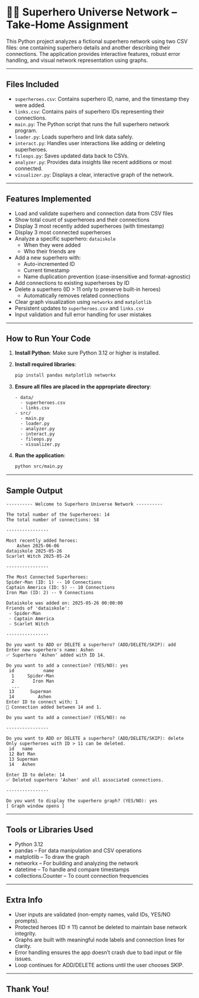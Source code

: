 # 🤹‍♂️ Superhero Universe Network – Take-Home Assignment

This Python project analyzes a fictional superhero network using two CSV files: one containing superhero details and another describing their connections. The application provides interactive features, robust error handling, and visual network representation using graphs.

---

## Files Included

* `superheroes.csv`: Contains superhero ID, name, and the timestamp they were added.
* `links.csv`: Contains pairs of superhero IDs representing their connections.
* `main.py`: The Python script that runs the full superhero network program.
* `loader.py`: Loads superhero and link data safely.
* `interact.py`: Handles user interactions like adding or deleting superheroes.
* `fileops.py`: Saves updated data back to CSVs.
* `analyzer.py`: Provides data insights like recent additions or most connected.
* `visualizer.py`: Displays a clear, interactive graph of the network.

---

## Features Implemented

* Load and validate superhero and connection data from CSV files
* Show total count of superheroes and their connections
* Display 3 most recently added superheroes (with timestamp)
* Display 3 most connected superheroes
* Analyze a specific superhero: `dataiskole`
  * When they were added
  * Who their friends are
* Add a new superhero with:
  * Auto-incremented ID
  * Current timestamp
  * Name duplication prevention (case-insensitive and format-agnostic)
* Add connections to existing superheroes by ID
* Delete a superhero (ID > 11 only to preserve built-in heroes)
  * Automatically removes related connections
* Clear graph visualization using `networkx` and `matplotlib`
* Persistent updates to `superheroes.csv` and `links.csv`
* Input validation and full error handling for user mistakes

---

## How to Run Your Code

1. **Install Python**: Make sure Python 3.12 or higher is installed.
2. **Install required libraries**:

   ```bash
   pip install pandas matplotlib networkx
   ```

3. **Ensure all files are placed in the appropriate directory**:

   ```
   - data/
     - superheroes.csv
     - links.csv
   - src/
     - main.py
     - loader.py
     - analyzer.py
     - interact.py
     - fileops.py
     - visualizer.py
   ```

4. **Run the application**:

   ```bash
   python src/main.py
   ```

---

## Sample Output

```
---------- Welcome to Superhero Universe Network ----------

The total number of the Superheroes: 14
The total number of connections: 58

----------------

Most recently added heroes:
    Ashen 2025-06-06
dataiskole 2025-05-26
Scarlet Witch 2025-05-24

----------------

The Most Connected Superheroes:
Spider-Man (ID: 1) -- 10 Connections
Captain America (ID: 5) -- 10 Connections
Iron Man (ID: 2) -- 9 Connections

Dataiskole was added on: 2025-05-26 00:00:00
Friends of 'dataiskole':
 - Spider-Man
 - Captain America
 - Scarlet Witch

----------------

Do you want to ADD or DELETE a superhero? (ADD/DELETE/SKIP): add
Enter new superhero's name: Ashen
✅ Superhero 'Ashen' added with ID 14.

Do you want to add a connection? (YES/NO): yes
 id           name
  1     Spider-Man
  2       Iron Man
  ...
 13      Superman
 14         Ashen
Enter ID to connect with: 1
🔗 Connection added between 14 and 1.

Do you want to add a connection? (YES/NO): no

----------------

Do you want to ADD or DELETE a superhero? (ADD/DELETE/SKIP): delete
Only superheroes with ID > 11 can be deleted.
 id   name
 12 Bat Man
 13 Superman
 14   Ashen

Enter ID to delete: 14
✅ Deleted superhero 'Ashen' and all associated connections.

----------------

Do you want to display the superhero graph? (YES/NO): yes
[ Graph window opens ]
```

---

## Tools or Libraries Used

* Python 3.12
* pandas – For data manipulation and CSV operations
* matplotlib – To draw the graph
* networkx – For building and analyzing the network
* datetime – To handle and compare timestamps
* collections.Counter – To count connection frequencies

---

## Extra Info

* User inputs are validated (non-empty names, valid IDs, YES/NO prompts).
* Protected heroes (ID ≤ 11) cannot be deleted to maintain base network integrity.
* Graphs are built with meaningful node labels and connection lines for clarity.
* Error handling ensures the app doesn’t crash due to bad input or file issues.
* Loop continues for ADD/DELETE actions until the user chooses SKIP.

---

## Thank You!

